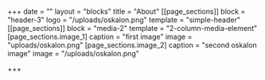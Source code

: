 +++
date = ""
layout = "blocks"
title = "About"
[[page_sections]]
block = "header-3"
logo = "/uploads/oskalon.png"
template = "simple-header"
[[page_sections]]
block = "media-2"
template = "2-column-media-element"
[page_sections.image_1]
caption = "first image"
image = "uploads/oskalon.png"
[page_sections.image_2]
caption = "second oskalon image"
image = "/uploads/oskalon.png"

+++


